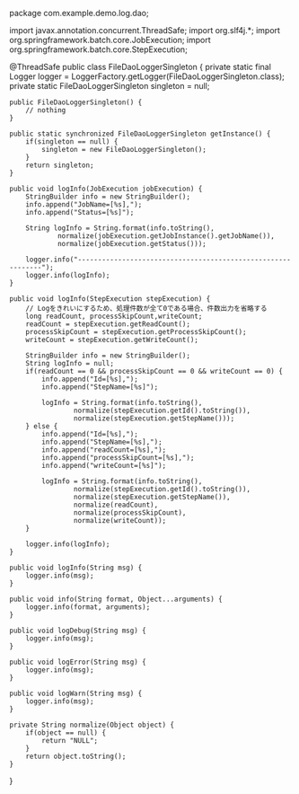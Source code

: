 package com.example.demo.log.dao;

import javax.annotation.concurrent.ThreadSafe;
import org.slf4j.*;
import org.springframework.batch.core.JobExecution;
import org.springframework.batch.core.StepExecution;

@ThreadSafe
public class FileDaoLoggerSingleton {
	private static final Logger logger = LoggerFactory.getLogger(FileDaoLoggerSingleton.class);
	private static FileDaoLoggerSingleton singleton = null;
	
	public FileDaoLoggerSingleton() {
		// nothing
	}
	
	public static synchronized FileDaoLoggerSingleton getInstance() {
		if(singleton == null) {
			singleton = new FileDaoLoggerSingleton();
		}
		return singleton;
	}
	
	public void logInfo(JobExecution jobExecution) {
		StringBuilder info = new StringBuilder();
		info.append("JobName=[%s],");
		info.append("Status=[%s]");
		
		String logInfo = String.format(info.toString(), 
				normalize(jobExecution.getJobInstance().getJobName()),
				normalize(jobExecution.getStatus()));
		
		logger.info("-------------------------------------------------------------");
		logger.info(logInfo);
	}
	
	public void logInfo(StepExecution stepExecution) {
		// Logをきれいにするため、処理件数が全て0である場合、件数出力を省略する
		long readCount, processSkipCount,writeCount;
		readCount = stepExecution.getReadCount();
		processSkipCount = stepExecution.getProcessSkipCount();
		writeCount = stepExecution.getWriteCount();
		
		StringBuilder info = new StringBuilder();
		String logInfo = null;
		if(readCount == 0 && processSkipCount == 0 && writeCount == 0) {
			info.append("Id=[%s],");
			info.append("StepName=[%s]");
			
			logInfo = String.format(info.toString(), 
					normalize(stepExecution.getId().toString()),
					normalize(stepExecution.getStepName()));
		} else {
			info.append("Id=[%s],");
			info.append("StepName=[%s],");
			info.append("readCount=[%s],");
			info.append("processSkipCount=[%s],");
			info.append("writeCount=[%s]");
			
			logInfo = String.format(info.toString(),
					normalize(stepExecution.getId().toString()),
					normalize(stepExecution.getStepName()),
					normalize(readCount),
					normalize(processSkipCount),
					normalize(writeCount));
		}
		
		logger.info(logInfo);	
	}
	
	public void logInfo(String msg) {
		logger.info(msg);
	}
	
	public void info(String format, Object...arguments) {
		logger.info(format, arguments);
	}
	
	public void logDebug(String msg) {
		logger.info(msg);
	}
	
	public void logError(String msg) {
		logger.info(msg);
	}
	
	public void logWarn(String msg) {
		logger.info(msg);
	}
		
	private String normalize(Object object) {
		if(object == null) {
			return "NULL";
		}
		return object.toString();
	}
}
